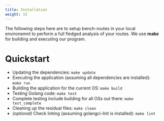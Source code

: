 ```yaml
---
title: Installation
weight: 15
---
```


The following steps here are to setup bench-routes in your local environemnt to perform a full fledged analysis of your routes. We use **make** for building and executing our program.


# Quickstart
- Updating the dependencies: `make update`
- Executing the application (assuming all dependencies are installed): `make run`
- Building the application for the current OS: `make build`
- Testing Golang code: `make test`
- Complete testing include building for all OSs out there: `make test_complete`
- Cleaning up the residual files: `make clean`
- *(optional)* Check linting (assuming golangci-lint is installed): `make lint`
